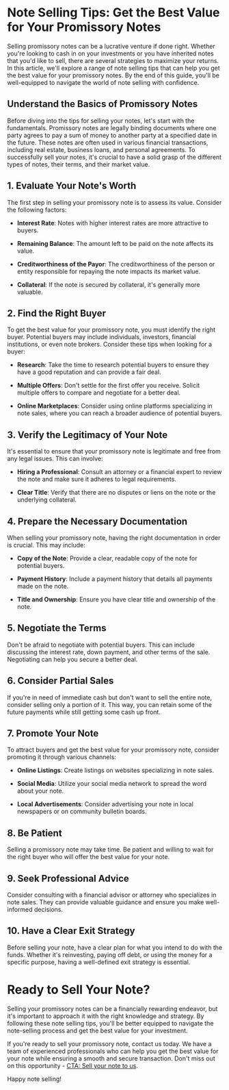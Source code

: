 # Note Selling Tips: Get the Best Value for Your Promissory Notes

Selling promissory notes can be a lucrative venture if done right. Whether you're looking to cash in on your investments or you have inherited notes that you'd like to sell, there are several strategies to maximize your returns. In this article, we'll explore a range of note selling tips that can help you get the best value for your promissory notes. By the end of this guide, you'll be well-equipped to navigate the world of note selling with confidence.

## Understand the Basics of Promissory Notes

Before diving into the tips for selling your notes, let's start with the fundamentals. Promissory notes are legally binding documents where one party agrees to pay a sum of money to another party at a specified date in the future. These notes are often used in various financial transactions, including real estate, business loans, and personal agreements. To successfully sell your notes, it's crucial to have a solid grasp of the different types of notes, their terms, and their market value.

## 1. Evaluate Your Note's Worth

The first step in selling your promissory note is to assess its value. Consider the following factors:

- **Interest Rate**: Notes with higher interest rates are more attractive to buyers.

- **Remaining Balance**: The amount left to be paid on the note affects its value.

- **Creditworthiness of the Payor**: The creditworthiness of the person or entity responsible for repaying the note impacts its market value.

- **Collateral**: If the note is secured by collateral, it's generally more valuable.

## 2. Find the Right Buyer

To get the best value for your promissory note, you must identify the right buyer. Potential buyers may include individuals, investors, financial institutions, or even note brokers. Consider these tips when looking for a buyer:

- **Research**: Take the time to research potential buyers to ensure they have a good reputation and can provide a fair deal.

- **Multiple Offers**: Don't settle for the first offer you receive. Solicit multiple offers to compare and negotiate for a better deal.

- **Online Marketplaces**: Consider using online platforms specializing in note sales, where you can reach a broader audience of potential buyers.

## 3. Verify the Legitimacy of Your Note

It's essential to ensure that your promissory note is legitimate and free from any legal issues. This can involve:

- **Hiring a Professional**: Consult an attorney or a financial expert to review the note and make sure it adheres to legal requirements.

- **Clear Title**: Verify that there are no disputes or liens on the note or the underlying collateral.

## 4. Prepare the Necessary Documentation

When selling your promissory note, having the right documentation in order is crucial. This may include:

- **Copy of the Note**: Provide a clear, readable copy of the note for potential buyers.

- **Payment History**: Include a payment history that details all payments made on the note.

- **Title and Ownership**: Ensure you have clear title and ownership of the note.

## 5. Negotiate the Terms

Don't be afraid to negotiate with potential buyers. This can include discussing the interest rate, down payment, and other terms of the sale. Negotiating can help you secure a better deal.

## 6. Consider Partial Sales

If you're in need of immediate cash but don't want to sell the entire note, consider selling only a portion of it. This way, you can retain some of the future payments while still getting some cash up front.

## 7. Promote Your Note

To attract buyers and get the best value for your promissory note, consider promoting it through various channels:

- **Online Listings**: Create listings on websites specializing in note sales.

- **Social Media**: Utilize your social media network to spread the word about your note.

- **Local Advertisements**: Consider advertising your note in local newspapers or on community bulletin boards.

## 8. Be Patient

Selling a promissory note may take time. Be patient and willing to wait for the right buyer who will offer the best value for your note.

## 9. Seek Professional Advice

Consider consulting with a financial advisor or attorney who specializes in note sales. They can provide valuable guidance and ensure you make well-informed decisions.

## 10. Have a Clear Exit Strategy

Before selling your note, have a clear plan for what you intend to do with the funds. Whether it's reinvesting, paying off debt, or using the money for a specific purpose, having a well-defined exit strategy is essential.

# Ready to Sell Your Note?

Selling your promissory notes can be a financially rewarding endeavor, but it's important to approach it with the right knowledge and strategy. By following these note selling tips, you'll be better equipped to navigate the note-selling process and get the best value for your investment.

If you're ready to sell your promissory note, contact us today. We have a team of experienced professionals who can help you get the best value for your note while ensuring a smooth and secure transaction. Don't miss out on this opportunity - [CTA: Sell your note to us](#).

Happy note selling!